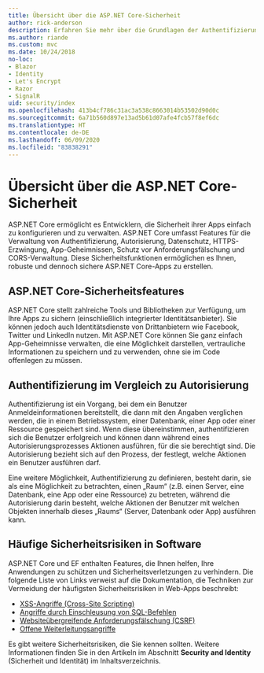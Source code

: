 ```yaml
---
title: Übersicht über die ASP.NET Core-Sicherheit
author: rick-anderson
description: Erfahren Sie mehr über die Grundlagen der Authentifizierung, Autorisierung und Sicherheit in ASP.NET Core.
ms.author: riande
ms.custom: mvc
ms.date: 10/24/2018
no-loc:
- Blazor
- Identity
- Let's Encrypt
- Razor
- SignalR
uid: security/index
ms.openlocfilehash: 413b4cf786c31ac3a538c8663014b53502d90d0c
ms.sourcegitcommit: 6a71b560d897e13ad5b61d07afe4fcb57f8ef6dc
ms.translationtype: HT
ms.contentlocale: de-DE
ms.lasthandoff: 06/09/2020
ms.locfileid: "83838291"
---
```

# <a name="overview-of-aspnet-core-security"></a>Übersicht über die ASP.NET Core-Sicherheit

ASP.NET Core ermöglicht es Entwicklern, die Sicherheit ihrer Apps einfach zu konfigurieren und zu verwalten. ASP.NET Core umfasst Features für die Verwaltung von Authentifizierung, Autorisierung, Datenschutz, HTTPS-Erzwingung, App-Geheimnissen, Schutz vor Anforderungsfälschung und CORS-Verwaltung. Diese Sicherheitsfunktionen ermöglichen es Ihnen, robuste und dennoch sichere ASP.NET Core-Apps zu erstellen.

## <a name="aspnet-core-security-features"></a>ASP.NET Core-Sicherheitsfeatures

ASP.NET Core stellt zahlreiche Tools und Bibliotheken zur Verfügung, um Ihre Apps zu sichern (einschließlich integrierter Identitätsanbieter). Sie können jedoch auch Identitätsdienste von Drittanbietern wie Facebook, Twitter und LinkedIn nutzen. Mit ASP.NET Core können Sie ganz einfach App-Geheimnisse verwalten, die eine Möglichkeit darstellen, vertrauliche Informationen zu speichern und zu verwenden, ohne sie im Code offenlegen zu müssen.

## <a name="authentication-vs-authorization"></a>Authentifizierung im Vergleich zu Autorisierung

Authentifizierung ist ein Vorgang, bei dem ein Benutzer Anmeldeinformationen bereitstellt, die dann mit den Angaben verglichen werden, die in einem Betriebssystem, einer Datenbank, einer App oder einer Ressource gespeichert sind. Wenn diese übereinstimmen, authentifizieren sich die Benutzer erfolgreich und können dann während eines Autorisierungsprozesses Aktionen ausführen, für die sie berechtigt sind. Die Autorisierung bezieht sich auf den Prozess, der festlegt, welche Aktionen ein Benutzer ausführen darf.

Eine weitere Möglichkeit, Authentifizierung zu definieren, besteht darin, sie als eine Möglichkeit zu betrachten, einen „Raum“ (z.B. einen Server, eine Datenbank, eine App oder eine Ressource) zu betreten, während die Autorisierung darin besteht, welche Aktionen der Benutzer mit welchen Objekten innerhalb dieses „Raums“ (Server, Datenbank oder App) ausführen kann.

## <a name="common-vulnerabilities-in-software"></a>Häufige Sicherheitsrisiken in Software

ASP.NET Core und EF enthalten Features, die Ihnen helfen, Ihre Anwendungen zu schützen und Sicherheitsverletzungen zu verhindern. Die folgende Liste von Links verweist auf die Dokumentation, die Techniken zur Vermeidung der häufigsten Sicherheitsrisiken in Web-Apps beschreibt:

* [XSS-Angriffe (Cross-Site Scripting)](xref:security/cross-site-scripting)
* [Angriffe durch Einschleusung von SQL-Befehlen](/ef/core/querying/raw-sql)
* [Websiteübergreifende Anforderungsfälschung (CSRF)](xref:security/anti-request-forgery)
* [Offene Weiterleitungsangriffe](xref:security/preventing-open-redirects)

Es gibt weitere Sicherheitsrisiken, die Sie kennen sollten. Weitere Informationen finden Sie in den Artikeln im Abschnitt **Security and Identity** (Sicherheit und Identität) im Inhaltsverzeichnis.
